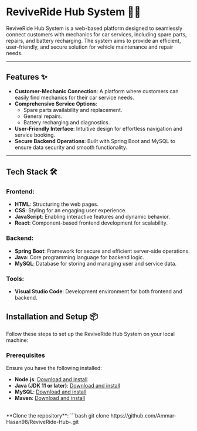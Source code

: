# ReviveRide Hub System 🚗🔧

ReviveRide Hub System is a web-based platform designed to seamlessly connect customers with mechanics for car services, including spare parts, repairs, and battery recharging. The system aims to provide an efficient, user-friendly, and secure solution for vehicle maintenance and repair needs.

---

## Features ✨

- **Customer-Mechanic Connection**: A platform where customers can easily find mechanics for their car service needs.
- **Comprehensive Service Options**:
  - Spare parts availability and replacement.
  - General repairs.
  - Battery recharging and diagnostics.
- **User-Friendly Interface**: Intuitive design for effortless navigation and service booking.
- **Secure Backend Operations**: Built with Spring Boot and MySQL to ensure data security and smooth functionality.

---

## Tech Stack 🛠️

### Frontend:
- **HTML**: Structuring the web pages.
- **CSS**: Styling for an engaging user experience.
- **JavaScript**: Enabling interactive features and dynamic behavior.
- **React**: Component-based frontend development for scalability.

### Backend:
- **Spring Boot**: Framework for secure and efficient server-side operations.
- **Java**: Core programming language for backend logic.
- **MySQL**: Database for storing and managing user and service data.

### Tools:
- **Visual Studio Code**: Development environment for both frontend and backend.

## Installation and Setup 📦

Follow these steps to set up the ReviveRide Hub System on your local machine:

### Prerequisites
Ensure you have the following installed:
- **Node.js**: [Download and install](https://nodejs.org/)
- **Java (JDK 11 or later)**: [Download and install](https://www.oracle.com/java/technologies/javase-jdk11-downloads.html)
- **MySQL**: [Download and install](https://www.mysql.com/)
- **Maven**: [Download and install](https://maven.apache.org/install.html)
<br>
**Clone the repository**:
   ```bash
   git clone https://github.com/Ammar-Hasan98/ReviveRide-Hub-.git
